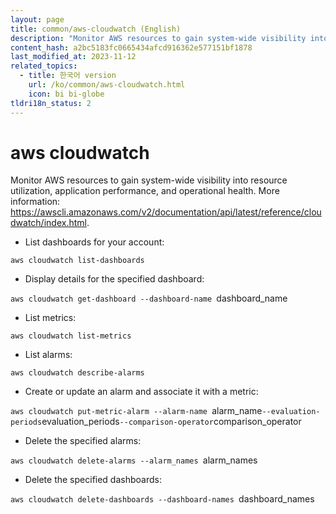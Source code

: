 ```yaml
---
layout: page
title: common/aws-cloudwatch (English)
description: "Monitor AWS resources to gain system-wide visibility into resource utilization, application performance, and operational health."
content_hash: a2bc5183fc0665434afcd916362e577151bf1878
last_modified_at: 2023-11-12
related_topics:
  - title: 한국어 version
    url: /ko/common/aws-cloudwatch.html
    icon: bi bi-globe
tldri18n_status: 2
---
```

# aws cloudwatch

Monitor AWS resources to gain system-wide visibility into resource utilization, application performance, and operational health.
More information: <https://awscli.amazonaws.com/v2/documentation/api/latest/reference/cloudwatch/index.html>.

- List dashboards for your account:

`aws cloudwatch list-dashboards`

- Display details for the specified dashboard:

`aws cloudwatch get-dashboard --dashboard-name `<span class="tldr-var badge badge-pill bg-dark-lm bg-white-dm text-white-lm text-dark-dm font-weight-bold">dashboard_name</span>

- List metrics:

`aws cloudwatch list-metrics`

- List alarms:

`aws cloudwatch describe-alarms`

- Create or update an alarm and associate it with a metric:

`aws cloudwatch put-metric-alarm --alarm-name `<span class="tldr-var badge badge-pill bg-dark-lm bg-white-dm text-white-lm text-dark-dm font-weight-bold">alarm_name</span>` --evaluation-periods `<span class="tldr-var badge badge-pill bg-dark-lm bg-white-dm text-white-lm text-dark-dm font-weight-bold">evaluation_periods</span>` --comparison-operator `<span class="tldr-var badge badge-pill bg-dark-lm bg-white-dm text-white-lm text-dark-dm font-weight-bold">comparison_operator</span>

- Delete the specified alarms:

`aws cloudwatch delete-alarms --alarm_names `<span class="tldr-var badge badge-pill bg-dark-lm bg-white-dm text-white-lm text-dark-dm font-weight-bold">alarm_names</span>

- Delete the specified dashboards:

`aws cloudwatch delete-dashboards --dashboard-names `<span class="tldr-var badge badge-pill bg-dark-lm bg-white-dm text-white-lm text-dark-dm font-weight-bold">dashboard_names</span>
